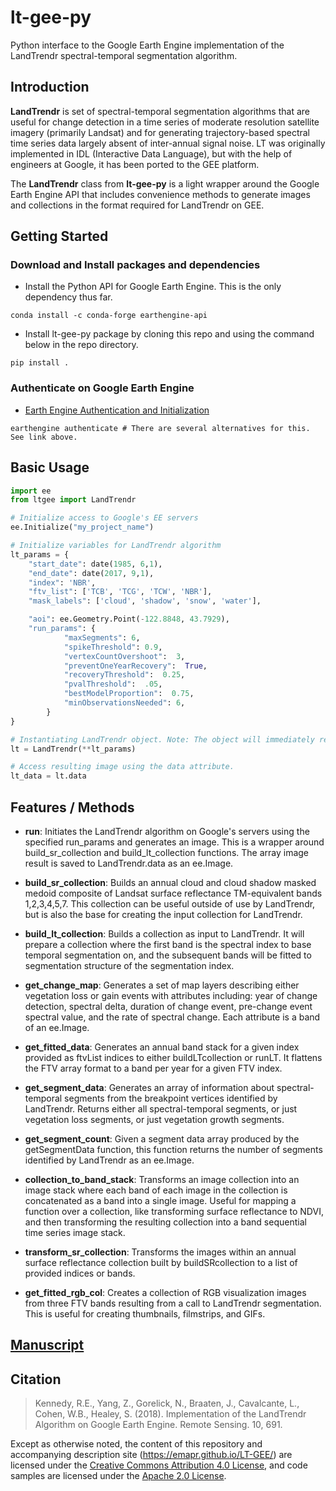# lt-gee-py
Python interface to the Google Earth Engine implementation of the LandTrendr spectral-temporal segmentation algorithm.

## Introduction

**LandTrendr** is set of spectral-temporal segmentation algorithms that are useful for change detection in a time series of moderate resolution satellite imagery (primarily Landsat) and for generating trajectory-based spectral time series data largely absent of inter-annual signal noise. LT was originally implemented in IDL (Interactive Data Language), but with the help of engineers at Google, it has been ported to the GEE platform.

The **LandTrendr** class from **lt-gee-py** is a light wrapper around the Google Earth Engine API that includes convenience methods to generate images and collections in the format required for LandTrendr on GEE. 

## Getting Started

### Download and Install packages and dependencies

- Install the Python API for Google Earth Engine. This is the only dependency thus far.

```
conda install -c conda-forge earthengine-api
```

- Install lt-gee-py package by cloning this repo and using the command below in the repo directory.

```
pip install .
```

### Authenticate on Google Earth Engine

- [Earth Engine Authentication and Initialization](https://developers.google.com/earth-engine/guides/auth)

```
earthengine authenticate # There are several alternatives for this. See link above.
```

## Basic Usage

```python
import ee
from ltgee import LandTrendr

# Initialize access to Google's EE servers
ee.Initialize("my_project_name")

# Initialize variables for LandTrendr algorithm
lt_params = {
    "start_date": date(1985, 6,1),
    "end_date": date(2017, 9,1),
    "index": 'NBR',
    "ftv_list": ['TCB', 'TCG', 'TCW', 'NBR'],
    "mask_labels": ['cloud', 'shadow', 'snow', 'water'],

    "aoi": ee.Geometry.Point(-122.8848, 43.7929),
    "run_params": {
            "maxSegments": 6,
            "spikeThreshold": 0.9,
            "vertexCountOvershoot":  3,
            "preventOneYearRecovery":  True,
            "recoveryThreshold":  0.25,
            "pvalThreshold":  .05,
            "bestModelProportion":  0.75,
            "minObservationsNeeded": 6,
        }
}

# Instantiating LandTrendr object. Note: The object will immediately request to run the algorithm on Google's servers.
lt = LandTrendr(**lt_params)

# Access resulting image using the data attribute.
lt_data = lt.data
```

## Features / Methods

- **run**:
    Initiates the LandTrendr algorithm on Google's servers using the specified run_params and generates an image. This is a wrapper around build_sr_collection and build_lt_collection functions. The array image result is saved to LandTrendr.data as an ee.Image.

- **build_sr_collection**:
    Builds an annual cloud and cloud shadow masked medoid composite of Landsat surface reflectance TM-equivalent bands 1,2,3,4,5,7. This collection can be useful outside of use by LandTrendr, but is also the base for creating the input collection for LandTrendr.

- **build_lt_collection**:
    Builds a collection as input to LandTrendr. It will prepare a collection where the first band is the spectral index to base temporal segmentation on, and the subsequent bands will be fitted to segmentation structure of the segmentation index.

- **get_change_map**:
    Generates a set of map layers describing either vegetation loss or gain events with attributes including: year of change detection, spectral delta, duration of change event, pre-change event spectral value, and the rate of spectral change. Each attribute is a band of an ee.Image.

- **get_fitted_data**:
    Generates an annual band stack for a given index provided as ftvList indices to either buildLTcollection or runLT. It flattens the FTV array format to a band per year for a given FTV index.

- **get_segment_data**:
    Generates an array of information about spectral-temporal segments from the breakpoint vertices identified by LandTrendr. Returns either all spectral-temporal segments, or just vegetation loss segments, or just vegetation growth segments.

- **get_segment_count**:
    Given a segment data array produced by the getSegmentData function, this function returns the number of segments identified by LandTrendr as an ee.Image.

- **collection_to_band_stack**:
    Transforms an image collection into an image stack where each band of each image in the collection is concatenated as a band into a single image. Useful for mapping a function over a collection, like transforming surface reflectance to NDVI, and then transforming the resulting collection into a band sequential time series image stack.

- **transform_sr_collection**:
    Transforms the images within an annual surface reflectance collection built by buildSRcollection to a list of provided indices or bands.

- **get_fitted_rgb_col**:
    Creates a collection of RGB visualization images from three FTV bands resulting from a call to LandTrendr segmentation. This is useful for creating thumbnails, filmstrips, and GIFs.

## [Manuscript](http://www.mdpi.com/2072-4292/10/5/691) 

## Citation

>Kennedy, R.E., Yang, Z., Gorelick, N., Braaten, J., Cavalcante, L., Cohen, W.B., Healey, S. (2018). Implementation of the LandTrendr Algorithm on Google Earth Engine. Remote Sensing. 10, 691.

Except as otherwise noted, the content of this repository and accompanying description site (https://emapr.github.io/LT-GEE/) are licensed under the [Creative Commons Attribution 4.0 License](https://creativecommons.org/licenses/by/4.0/), and code samples are licensed under the [Apache 2.0 License](https://www.apache.org/licenses/LICENSE-2.0).